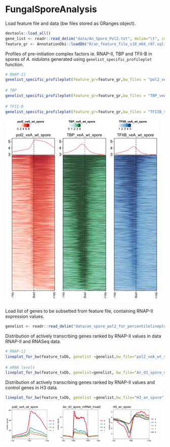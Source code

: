 
<!-- README.md is generated from README.Rmd. Please edit that file -->
FungalSporeAnalysis
===================

Load feature file and data (bw files stored as GRanges object).

``` r
devtools::load_all()
gene_list <- readr::read_delim("data/An_Spore_Pol2.txt", delim="\t", col_names = FALSE)
feature_gr <- AnnotationDbi::loadDb("R/an_feature_file_s10_m04_r07.sqlite")
```

Profiles of pre-initiation complex factors ie. RNAP-II, TBP and TFII-B in spores of *A. nidulans* generated using `genelist_specific_profileplot` function.

``` r
# RNAP-II 
genelist_specific_profileplot(feature_gr=feature_gr,bw_files = "pol2_veA_wt_spore", genelist=gene_list, output_name="An_Spore_Pol2", ymin=3,max_key = 10, min_key = 0, ymax = 5.5, palette = "white_red")

# TBP
genelist_specific_profileplot(feature_gr=feature_gr,bw_files = "TBP_veA_wt_spore", genelist=gene_list,max_key=4.5,min_key = 0, output_name="An_Spore_TBP", ymin=3, palette = "white_green", ymax = 5.5)

# TFII-B
genelist_specific_profileplot(feature_gr=feature_gr,bw_files = "TFIIB_veA_wt_spore", genelist=gene_list,max_key=5,min_key = 1, output_name="An_Spore_TFIIB", ymin=3, palette = "white_blue", ymax = 5.5)
```

<img src="plots/An_Spore_Pol2_1030_hm.png" alt=" " width="32%" height="10%" /><img src="plots/An_Spore_TBP_1030_hm.png" alt=" " width="32%" height="10%" /><img src="plots/An_Spore_TFIIB_1030_hm.png" alt=" " width="32%" height="10%" />
<p class="caption">
</p>

Load list of genes to be subsetted from feature file, containing RNAP-II expression values.

``` r
genelist <- readr::read_delim("data/an_spore_pol2_for_percentilelineplot.txt",delim="\t", col_names=FALSE)
```

Distribution of actively transcrbing genes ranked by RNAP-II values in data RNAP-II and RNASeq data.

``` r
# RNAP-II
lineplot_for_bw(feature_txDb, genelist =genelist,bw_file="pol2_veA_wt_spore", output_name = "plots/pol2_veA_wt_spore")

# mRNA levels
lineplot_for_bw(feature_txDb, genelist=genelist, bw_file="An_d3_spore_mRNA_hisat2", output_name = "plots/An_d3_spore_mRNA_hisat2", tss=FALSE)
```

Distribution of actively transcrbing genes ranked by RNAP-II values and control genes in H3 data.

``` r
lineplot_for_bw(feature_txDb, genelist =genelist,bw_file="H3_an_spore", output_name = "plots/H3_an_spore", expression_value = FALSE)
```

<img src="plots/pol2_veA_wt_spore_lineplot.png" alt=" " width="32%" height="10%" /><img src="plots/An_d3_spore_mRNA_hisat2_lineplot.png" alt=" " width="32%" height="10%" /><img src="plots/H3_an_spore_lineplot.png" alt=" " width="32%" height="10%" />
<p class="caption">
</p>
